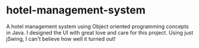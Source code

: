 # hotel-management-system
A hotel management system using Object oriented programming concepts in Java. 
I designed the UI with great love and care for this project. Using just jSwing, I can't believe how well it turned out!
